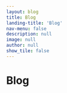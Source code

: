 ```yaml
---
layout: blog
title: Blog
landing-title: 'Blog'
nav-menu: false
description: null
image: null
author: null
show_tile: false
---
```


<h1>Blog</h1>
